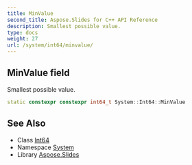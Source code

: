 ```yaml
---
title: MinValue
second_title: Aspose.Slides for C++ API Reference
description: Smallest possible value.
type: docs
weight: 27
url: /system/int64/minvalue/
---
```

## MinValue field


Smallest possible value.

```cpp
static constexpr constexpr int64_t System::Int64::MinValue
```

## See Also

* Class [Int64](../)
* Namespace [System](../../)
* Library [Aspose.Slides](../../../)